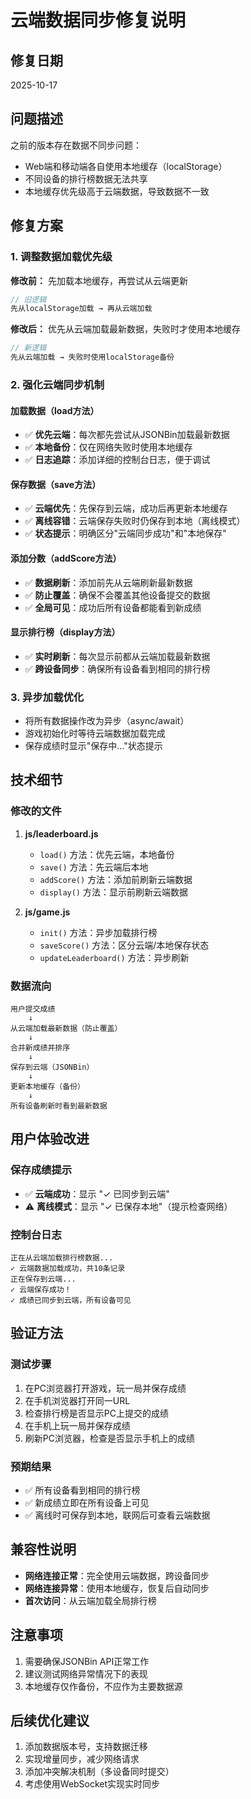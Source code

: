 # 云端数据同步修复说明

## 修复日期
2025-10-17

## 问题描述
之前的版本存在数据不同步问题：
- Web端和移动端各自使用本地缓存（localStorage）
- 不同设备的排行榜数据无法共享
- 本地缓存优先级高于云端数据，导致数据不一致

## 修复方案

### 1. 调整数据加载优先级
**修改前：** 先加载本地缓存，再尝试从云端更新
```javascript
// 旧逻辑
先从localStorage加载 → 再从云端加载
```

**修改后：** 优先从云端加载最新数据，失败时才使用本地缓存
```javascript
// 新逻辑
先从云端加载 → 失败时使用localStorage备份
```

### 2. 强化云端同步机制

#### 加载数据（load方法）
- ✅ **优先云端**：每次都先尝试从JSONBin加载最新数据
- ✅ **本地备份**：仅在网络失败时使用本地缓存
- ✅ **日志追踪**：添加详细的控制台日志，便于调试

#### 保存数据（save方法）
- ✅ **云端优先**：先保存到云端，成功后再更新本地缓存
- ✅ **离线容错**：云端保存失败时仍保存到本地（离线模式）
- ✅ **状态提示**：明确区分"云端同步成功"和"本地保存"

#### 添加分数（addScore方法）
- ✅ **数据刷新**：添加前先从云端刷新最新数据
- ✅ **防止覆盖**：确保不会覆盖其他设备提交的数据
- ✅ **全局可见**：成功后所有设备都能看到新成绩

#### 显示排行榜（display方法）
- ✅ **实时刷新**：每次显示前都从云端加载最新数据
- ✅ **跨设备同步**：确保所有设备看到相同的排行榜

### 3. 异步加载优化
- 将所有数据操作改为异步（async/await）
- 游戏初始化时等待云端数据加载完成
- 保存成绩时显示"保存中..."状态提示

## 技术细节

### 修改的文件
1. **js/leaderboard.js**
   - `load()` 方法：优先云端，本地备份
   - `save()` 方法：先云端后本地
   - `addScore()` 方法：添加前刷新云端数据
   - `display()` 方法：显示前刷新云端数据

2. **js/game.js**
   - `init()` 方法：异步加载排行榜
   - `saveScore()` 方法：区分云端/本地保存状态
   - `updateLeaderboard()` 方法：异步刷新

### 数据流向
```
用户提交成绩
    ↓
从云端加载最新数据（防止覆盖）
    ↓
合并新成绩并排序
    ↓
保存到云端（JSONBin）
    ↓
更新本地缓存（备份）
    ↓
所有设备刷新时看到最新数据
```

## 用户体验改进

### 保存成绩提示
- ✅ **云端成功**：显示 "✓ 已同步到云端"
- ⚠️ **离线模式**：显示 "✓ 已保存本地"（提示检查网络）

### 控制台日志
```
正在从云端加载排行榜数据...
✓ 云端数据加载成功，共10条记录
正在保存到云端...
✓ 云端保存成功！
✓ 成绩已同步到云端，所有设备可见
```

## 验证方法

### 测试步骤
1. 在PC浏览器打开游戏，玩一局并保存成绩
2. 在手机浏览器打开同一URL
3. 检查排行榜是否显示PC上提交的成绩
4. 在手机上玩一局并保存成绩
5. 刷新PC浏览器，检查是否显示手机上的成绩

### 预期结果
- ✅ 所有设备看到相同的排行榜
- ✅ 新成绩立即在所有设备上可见
- ✅ 离线时可保存到本地，联网后可查看云端数据

## 兼容性说明
- **网络连接正常**：完全使用云端数据，跨设备同步
- **网络连接异常**：使用本地缓存，恢复后自动同步
- **首次访问**：从云端加载全局排行榜

## 注意事项
1. 需要确保JSONBin API正常工作
2. 建议测试网络异常情况下的表现
3. 本地缓存仅作备份，不应作为主要数据源

## 后续优化建议
1. 添加数据版本号，支持数据迁移
2. 实现增量同步，减少网络请求
3. 添加冲突解决机制（多设备同时提交）
4. 考虑使用WebSocket实现实时同步
